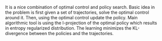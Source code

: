 It is a nice combination of optimal control and policy search. Basic idea in the problem is first given a set of trajectories, solve the optimal control around it. Then, using the optimal control update the policy. Main algorithmic tool is using the I-projection of the optimal policy which results in entropy regularized distribution. The learning minimizes the KL-divergence between the policies and the trajectories.
